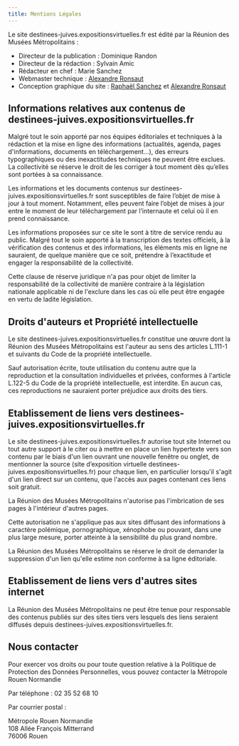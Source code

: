 ```yaml
---
title: Mentions Légales
---
```


Le site destinees-juives.expositionsvirtuelles.fr est édité par la Réunion des Musées Métropolitains :

- Directeur de la publication : Dominique Randon
- Directeur de la rédaction : Sylvain Amic
- Rédacteur en chef : Marie Sanchez
- Webmaster technique : [Alexandre Ronsaut](https://apollonet.fr)
- Conception graphique du site : [Raphaël Sanchez](https://raphaelsanchez.design/) et [Alexandre Ronsaut](https://apollonet.fr)

## Informations relatives aux contenus de destinees-juives.expositionsvirtuelles.fr

Malgré tout le soin apporté par nos équipes éditoriales et techniques à la rédaction et la mise en ligne des informations (actualités, agenda, pages d'informations, documents en téléchargement...), des erreurs typographiques ou des inexactitudes techniques ne peuvent être exclues. La collectivité se réserve le droit de les corriger à tout moment dès qu’elles sont portées à sa connaissance.

Les informations et les documents contenus sur destinees-juives.expositionsvirtuelles.fr sont susceptibles de faire l’objet de mise à jour à tout moment. Notamment, elles peuvent faire l’objet de mises à jour entre le moment de leur téléchargement par l’internaute et celui où il en prend connaissance.

Les informations proposées sur ce site le sont à titre de service rendu au public. Malgré tout le soin apporté à la transcription des textes officiels, à la vérification des contenus et des informations, les éléments mis en ligne ne sauraient, de quelque manière que ce soit, prétendre à l’exactitude et engager la responsabilité de la collectivité.

Cette clause de réserve juridique n'a pas pour objet de limiter la responsabilité de la collectivité de manière contraire à la législation nationale applicable ni de l'exclure dans les cas où elle peut être engagée en vertu de ladite législation.

## Droits d'auteurs et Propriété intellectuelle

Le site destinees-juives.expositionsvirtuelles.fr constitue une œuvre dont la Réunion des Musées Métropolitains est l'auteur au sens des articles L.111-1 et suivants du Code de la propriété intellectuelle.

Sauf autorisation écrite, toute utilisation du contenu autre que la reproduction et la consultation individuelles et privées, conformes à l'article L.122-5 du Code de la propriété intellectuelle, est interdite. En aucun cas, ces reproductions ne sauraient porter préjudice aux droits des tiers.

## Etablissement de liens vers destinees-juives.expositionsvirtuelles.fr

Le site destinees-juives.expositionsvirtuelles.fr autorise tout site Internet ou tout autre support à le citer ou à mettre en place un lien hypertexte vers son contenu par le biais d'un lien ouvrant une nouvelle fenêtre ou onglet, de mentionner la source (site d’exposition virtuelle destinees-juives.expositionsvirtuelles.fr) pour chaque lien, en particulier lorsqu'il s'agit d'un lien direct sur un contenu, que l'accès aux pages contenant ces liens soit gratuit.

La Réunion des Musées Métropolitains n'autorise pas l'imbrication de ses pages à l'intérieur d'autres pages.

Cette autorisation ne s'applique pas aux sites diffusant des informations à caractère polémique, pornographique, xénophobe ou pouvant, dans une plus large mesure, porter atteinte à la sensibilité du plus grand nombre.

La Réunion des Musées Métropolitains se réserve le droit de demander la suppression d'un lien qu'elle estime non conforme à sa ligne éditoriale.

## Etablissement de liens vers d'autres sites internet

La Réunion des Musées Métropolitains ne peut être tenue pour responsable des contenus publiés sur des sites tiers vers lesquels des liens seraient diffusés depuis destinees-juives.expositionsvirtuelles.fr.

## Nous contacter

Pour exercer vos droits ou pour toute question relative à la Politique de Protection des Données Personnelles, vous pouvez contacter la Métropole Rouen Normandie

Par téléphone : 02 35 52 68 10

Par courrier postal :

Métropole Rouen Normandie  
108 Allée François Mitterrand  
76006 Rouen